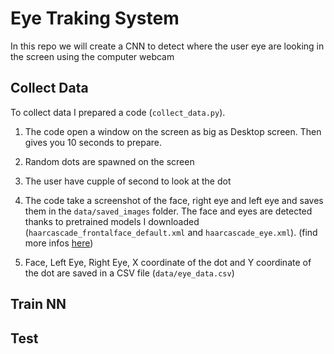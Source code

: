 # Eye Traking System

In this repo we will create a CNN to detect where the user eye are looking in the screen using the computer webcam

## Collect Data

To collect data I prepared a code (`collect_data.py`).

1. The code open a window on the screen as big as Desktop screen. Then gives you 10 seconds to prepare.

2. Random dots are spawned on the screen

3. The user have cupple of second to look at the dot

4. The code take a screenshot of the face, right eye and left eye and saves them in the `data/saved_images` folder. The face and eyes are detected thanks to pretrained models I downloaded (`haarcascade_frontalface_default.xml` and `haarcascade_eye.xml`). (find more infos [here](https://www.geeksforgeeks.org/opencv-python-program-face-detection/))

5. Face, Left Eye, Right Eye, X coordinate of the dot and Y coordinate of the dot are saved in a CSV file (`data/eye_data.csv`)

## Train NN


## Test